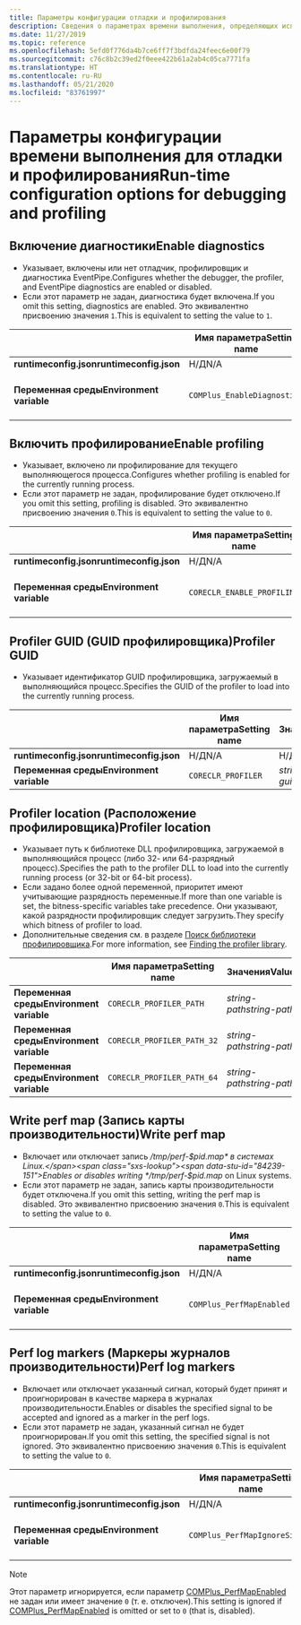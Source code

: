 ```yaml
---
title: Параметры конфигурации отладки и профилирования
description: Сведения о параметрах времени выполнения, определяющих использование отладки и профилирования для приложений .NET Core.
ms.date: 11/27/2019
ms.topic: reference
ms.openlocfilehash: 5efd0f776da4b7ce6ff7f3bdfda24feec6e00f79
ms.sourcegitcommit: c76c8b2c39ed2f0eee422b61a2ab4c05ca7771fa
ms.translationtype: HT
ms.contentlocale: ru-RU
ms.lasthandoff: 05/21/2020
ms.locfileid: "83761997"
---
```

# <a name="run-time-configuration-options-for-debugging-and-profiling"></a><span data-ttu-id="84239-103">Параметры конфигурации времени выполнения для отладки и профилирования</span><span class="sxs-lookup"><span data-stu-id="84239-103">Run-time configuration options for debugging and profiling</span></span>

## <a name="enable-diagnostics"></a><span data-ttu-id="84239-104">Включение диагностики</span><span class="sxs-lookup"><span data-stu-id="84239-104">Enable diagnostics</span></span>

- <span data-ttu-id="84239-105">Указывает, включены или нет отладчик, профилировщик и диагностика EventPipe.</span><span class="sxs-lookup"><span data-stu-id="84239-105">Configures whether the debugger, the profiler, and EventPipe diagnostics are enabled or disabled.</span></span>
- <span data-ttu-id="84239-106">Если этот параметр не задан, диагностика будет включена.</span><span class="sxs-lookup"><span data-stu-id="84239-106">If you omit this setting, diagnostics are enabled.</span></span> <span data-ttu-id="84239-107">Это эквивалентно присвоению значения `1`.</span><span class="sxs-lookup"><span data-stu-id="84239-107">This is equivalent to setting the value to `1`.</span></span>

| | <span data-ttu-id="84239-108">Имя параметра</span><span class="sxs-lookup"><span data-stu-id="84239-108">Setting name</span></span> | <span data-ttu-id="84239-109">Значения</span><span class="sxs-lookup"><span data-stu-id="84239-109">Values</span></span> |
| - | - | - |
| <span data-ttu-id="84239-110">**runtimeconfig.json**</span><span class="sxs-lookup"><span data-stu-id="84239-110">**runtimeconfig.json**</span></span> | <span data-ttu-id="84239-111">Н/Д</span><span class="sxs-lookup"><span data-stu-id="84239-111">N/A</span></span> | <span data-ttu-id="84239-112">Н/Д</span><span class="sxs-lookup"><span data-stu-id="84239-112">N/A</span></span> |
| <span data-ttu-id="84239-113">**Переменная среды**</span><span class="sxs-lookup"><span data-stu-id="84239-113">**Environment variable**</span></span> | `COMPlus_EnableDiagnostics` | <span data-ttu-id="84239-114">`1` — включено</span><span class="sxs-lookup"><span data-stu-id="84239-114">`1` - enabled</span></span><br/><span data-ttu-id="84239-115">`0` — отключено</span><span class="sxs-lookup"><span data-stu-id="84239-115">`0` - disabled</span></span> |

## <a name="enable-profiling"></a><span data-ttu-id="84239-116">Включить профилирование</span><span class="sxs-lookup"><span data-stu-id="84239-116">Enable profiling</span></span>

- <span data-ttu-id="84239-117">Указывает, включено ли профилирование для текущего выполняющегося процесса.</span><span class="sxs-lookup"><span data-stu-id="84239-117">Configures whether profiling is enabled for the currently running process.</span></span>
- <span data-ttu-id="84239-118">Если этот параметр не задан, профилирование будет отключено.</span><span class="sxs-lookup"><span data-stu-id="84239-118">If you omit this setting, profiling is disabled.</span></span> <span data-ttu-id="84239-119">Это эквивалентно присвоению значения `0`.</span><span class="sxs-lookup"><span data-stu-id="84239-119">This is equivalent to setting the value to `0`.</span></span>

| | <span data-ttu-id="84239-120">Имя параметра</span><span class="sxs-lookup"><span data-stu-id="84239-120">Setting name</span></span> | <span data-ttu-id="84239-121">Значения</span><span class="sxs-lookup"><span data-stu-id="84239-121">Values</span></span> |
| - | - | - |
| <span data-ttu-id="84239-122">**runtimeconfig.json**</span><span class="sxs-lookup"><span data-stu-id="84239-122">**runtimeconfig.json**</span></span> | <span data-ttu-id="84239-123">Н/Д</span><span class="sxs-lookup"><span data-stu-id="84239-123">N/A</span></span> | <span data-ttu-id="84239-124">Н/Д</span><span class="sxs-lookup"><span data-stu-id="84239-124">N/A</span></span> |
| <span data-ttu-id="84239-125">**Переменная среды**</span><span class="sxs-lookup"><span data-stu-id="84239-125">**Environment variable**</span></span> | `CORECLR_ENABLE_PROFILING` | <span data-ttu-id="84239-126">`0` — отключено</span><span class="sxs-lookup"><span data-stu-id="84239-126">`0` - disabled</span></span><br/><span data-ttu-id="84239-127">`1` — включено</span><span class="sxs-lookup"><span data-stu-id="84239-127">`1` - enabled</span></span> |

## <a name="profiler-guid"></a><span data-ttu-id="84239-128">Profiler GUID (GUID профилировщика)</span><span class="sxs-lookup"><span data-stu-id="84239-128">Profiler GUID</span></span>

- <span data-ttu-id="84239-129">Указывает идентификатор GUID профилировщика, загружаемый в выполняющийся процесс.</span><span class="sxs-lookup"><span data-stu-id="84239-129">Specifies the GUID of the profiler to load into the currently running process.</span></span>

| | <span data-ttu-id="84239-130">Имя параметра</span><span class="sxs-lookup"><span data-stu-id="84239-130">Setting name</span></span> | <span data-ttu-id="84239-131">Значения</span><span class="sxs-lookup"><span data-stu-id="84239-131">Values</span></span> |
| - | - | - |
| <span data-ttu-id="84239-132">**runtimeconfig.json**</span><span class="sxs-lookup"><span data-stu-id="84239-132">**runtimeconfig.json**</span></span> | <span data-ttu-id="84239-133">Н/Д</span><span class="sxs-lookup"><span data-stu-id="84239-133">N/A</span></span> | <span data-ttu-id="84239-134">Н/Д</span><span class="sxs-lookup"><span data-stu-id="84239-134">N/A</span></span> |
| <span data-ttu-id="84239-135">**Переменная среды**</span><span class="sxs-lookup"><span data-stu-id="84239-135">**Environment variable**</span></span> | `CORECLR_PROFILER` | <span data-ttu-id="84239-136">*string-guid*</span><span class="sxs-lookup"><span data-stu-id="84239-136">*string-guid*</span></span> |

## <a name="profiler-location"></a><span data-ttu-id="84239-137">Profiler location (Расположение профилировщика)</span><span class="sxs-lookup"><span data-stu-id="84239-137">Profiler location</span></span>

- <span data-ttu-id="84239-138">Указывает путь к библиотеке DLL профилировщика, загружаемой в выполняющийся процесс (либо 32- или 64-разрядный процесс).</span><span class="sxs-lookup"><span data-stu-id="84239-138">Specifies the path to the profiler DLL to load into the currently running process (or 32-bit or 64-bit process).</span></span>
- <span data-ttu-id="84239-139">Если задано более одной переменной, приоритет имеют учитывающие разрядность переменные.</span><span class="sxs-lookup"><span data-stu-id="84239-139">If more than one variable is set, the bitness-specific variables take precedence.</span></span> <span data-ttu-id="84239-140">Они указывают, какой разрядности профилировщик следует загрузить.</span><span class="sxs-lookup"><span data-stu-id="84239-140">They specify which bitness of profiler to load.</span></span>
- <span data-ttu-id="84239-141">Дополнительные сведения см. в разделе [Поиск библиотеки профилировщика](https://github.com/dotnet/runtime/blob/master/docs/design/coreclr/profiling/Profiler%20Loading.md).</span><span class="sxs-lookup"><span data-stu-id="84239-141">For more information, see [Finding the profiler library](https://github.com/dotnet/runtime/blob/master/docs/design/coreclr/profiling/Profiler%20Loading.md).</span></span>

| | <span data-ttu-id="84239-142">Имя параметра</span><span class="sxs-lookup"><span data-stu-id="84239-142">Setting name</span></span> | <span data-ttu-id="84239-143">Значения</span><span class="sxs-lookup"><span data-stu-id="84239-143">Values</span></span> |
| - | - | - |
| <span data-ttu-id="84239-144">**Переменная среды**</span><span class="sxs-lookup"><span data-stu-id="84239-144">**Environment variable**</span></span> | `CORECLR_PROFILER_PATH` | <span data-ttu-id="84239-145">*string-path*</span><span class="sxs-lookup"><span data-stu-id="84239-145">*string-path*</span></span> |
| <span data-ttu-id="84239-146">**Переменная среды**</span><span class="sxs-lookup"><span data-stu-id="84239-146">**Environment variable**</span></span> | `CORECLR_PROFILER_PATH_32` | <span data-ttu-id="84239-147">*string-path*</span><span class="sxs-lookup"><span data-stu-id="84239-147">*string-path*</span></span> |
| <span data-ttu-id="84239-148">**Переменная среды**</span><span class="sxs-lookup"><span data-stu-id="84239-148">**Environment variable**</span></span> | `CORECLR_PROFILER_PATH_64` | <span data-ttu-id="84239-149">*string-path*</span><span class="sxs-lookup"><span data-stu-id="84239-149">*string-path*</span></span> |

## <a name="write-perf-map"></a><span data-ttu-id="84239-150">Write perf map (Запись карты производительности)</span><span class="sxs-lookup"><span data-stu-id="84239-150">Write perf map</span></span>

- <span data-ttu-id="84239-151">Включает или отключает запись */tmp/perf-$pid.map* в системах Linux.</span><span class="sxs-lookup"><span data-stu-id="84239-151">Enables or disables writing */tmp/perf-$pid.map* on Linux systems.</span></span>
- <span data-ttu-id="84239-152">Если этот параметр не задан, запись карты производительности будет отключена.</span><span class="sxs-lookup"><span data-stu-id="84239-152">If you omit this setting, writing the perf map is disabled.</span></span> <span data-ttu-id="84239-153">Это эквивалентно присвоению значения `0`.</span><span class="sxs-lookup"><span data-stu-id="84239-153">This is equivalent to setting the value to `0`.</span></span>

| | <span data-ttu-id="84239-154">Имя параметра</span><span class="sxs-lookup"><span data-stu-id="84239-154">Setting name</span></span> | <span data-ttu-id="84239-155">Значения</span><span class="sxs-lookup"><span data-stu-id="84239-155">Values</span></span> |
| - | - | - |
| <span data-ttu-id="84239-156">**runtimeconfig.json**</span><span class="sxs-lookup"><span data-stu-id="84239-156">**runtimeconfig.json**</span></span> | <span data-ttu-id="84239-157">Н/Д</span><span class="sxs-lookup"><span data-stu-id="84239-157">N/A</span></span> | <span data-ttu-id="84239-158">Н/Д</span><span class="sxs-lookup"><span data-stu-id="84239-158">N/A</span></span> |
| <span data-ttu-id="84239-159">**Переменная среды**</span><span class="sxs-lookup"><span data-stu-id="84239-159">**Environment variable**</span></span> | `COMPlus_PerfMapEnabled` | <span data-ttu-id="84239-160">`0` — отключено</span><span class="sxs-lookup"><span data-stu-id="84239-160">`0` - disabled</span></span><br/><span data-ttu-id="84239-161">`1` — включено</span><span class="sxs-lookup"><span data-stu-id="84239-161">`1` - enabled</span></span> |

## <a name="perf-log-markers"></a><span data-ttu-id="84239-162">Perf log markers (Маркеры журналов производительности)</span><span class="sxs-lookup"><span data-stu-id="84239-162">Perf log markers</span></span>

- <span data-ttu-id="84239-163">Включает или отключает указанный сигнал, который будет принят и проигнорирован в качестве маркера в журналах производительности.</span><span class="sxs-lookup"><span data-stu-id="84239-163">Enables or disables the specified signal to be accepted and ignored as a marker in the perf logs.</span></span>
- <span data-ttu-id="84239-164">Если этот параметр не задан, указанный сигнал не будет проигнорирован.</span><span class="sxs-lookup"><span data-stu-id="84239-164">If you omit this setting, the specified signal is not ignored.</span></span> <span data-ttu-id="84239-165">Это эквивалентно присвоению значения `0`.</span><span class="sxs-lookup"><span data-stu-id="84239-165">This is equivalent to setting the value to `0`.</span></span>

| | <span data-ttu-id="84239-166">Имя параметра</span><span class="sxs-lookup"><span data-stu-id="84239-166">Setting name</span></span> | <span data-ttu-id="84239-167">Значения</span><span class="sxs-lookup"><span data-stu-id="84239-167">Values</span></span> |
| - | - | - |
| <span data-ttu-id="84239-168">**runtimeconfig.json**</span><span class="sxs-lookup"><span data-stu-id="84239-168">**runtimeconfig.json**</span></span> | <span data-ttu-id="84239-169">Н/Д</span><span class="sxs-lookup"><span data-stu-id="84239-169">N/A</span></span> | <span data-ttu-id="84239-170">Н/Д</span><span class="sxs-lookup"><span data-stu-id="84239-170">N/A</span></span> |
| <span data-ttu-id="84239-171">**Переменная среды**</span><span class="sxs-lookup"><span data-stu-id="84239-171">**Environment variable**</span></span> | `COMPlus_PerfMapIgnoreSignal` | <span data-ttu-id="84239-172">`0` — отключено</span><span class="sxs-lookup"><span data-stu-id="84239-172">`0` - disabled</span></span><br/><span data-ttu-id="84239-173">`1` — включено</span><span class="sxs-lookup"><span data-stu-id="84239-173">`1` - enabled</span></span> |

> [!NOTE]
> <span data-ttu-id="84239-174">Этот параметр игнорируется, если параметр [COMPlus_PerfMapEnabled](#write-perf-map) не задан или имеет значение `0` (т. е. отключен).</span><span class="sxs-lookup"><span data-stu-id="84239-174">This setting is ignored if [COMPlus_PerfMapEnabled](#write-perf-map) is omitted or set to `0` (that is, disabled).</span></span>
